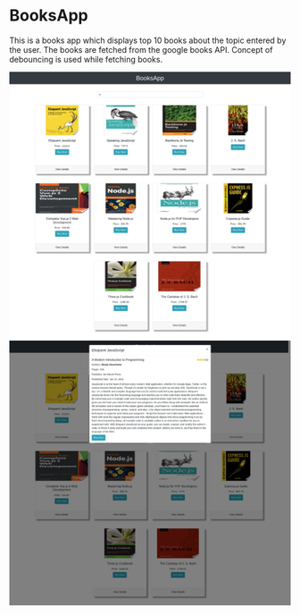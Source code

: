 # BooksApp

This is a books app which displays top 10 books about the topic entered by the user. The books are fetched from the google books API. Concept of debouncing is used while fetching books.

![Homepage](src/assets/home.png)
![Book Details](src/assets/popup.png)
